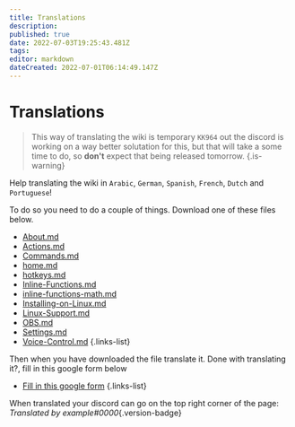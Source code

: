 ```yaml
---
title: Translations
description: 
published: true
date: 2022-07-03T19:25:43.481Z
tags: 
editor: markdown
dateCreated: 2022-07-01T06:14:49.147Z
---
```


# Translations
> This way of translating the wiki is temporary `KK964` out the discord is working on a way better solutation for this, but that will take a some time to do, so **don't** expect that being released tomorrow.
{.is-warning}

Help translating the wiki in `Arabic`, `German`, `Spanish`, `French`, `Dutch` and `Portuguese`!

To do so you need to do a couple of things.
Download one of these files below.

* [About.md](https://github.com/Daan-Tutorials/wiki-translations/releases/download/v1/about.md)
* [Actions.md](https://github.com/Daan-Tutorials/wiki-translations/releases/download/v1/Actions.md)
* [Commands.md](https://github.com/Daan-Tutorials/wiki-translations/releases/download/v1/Commands.md)
* [home.md](https://github.com/Daan-Tutorials/wiki-translations/releases/download/v1/home.md)
* [hotkeys.md](https://github.com/Daan-Tutorials/wiki-translations/releases/download/v1/hotkeys.md)
* [Inline-Functions.md](https://github.com/Daan-Tutorials/wiki-translations/releases/download/v1/Inline-Functions.md)
* [inline-functions-math.md](https://github.com/Daan-Tutorials/wiki-translations/releases/download/v1/inline-functions-math.md)
* [Installing-on-Linux.md](https://github.com/Daan-Tutorials/wiki-translations/releases/download/v1/Installing-on-Linux.md)
* [Linux-Support.md](https://github.com/Daan-Tutorials/wiki-translations/releases/download/v1/Linux-Support.md)
* [OBS.md](https://github.com/Daan-Tutorials/wiki-translations/releases/download/v1/OBS.md)
* [Settings.md](https://github.com/Daan-Tutorials/wiki-translations/releases/download/v1/Settings.md)
* [Voice-Control.md](https://github.com/Daan-Tutorials/wiki-translations/releases/download/v1/Voice-Control.md)
{.links-list}

Then when you have downloaded the file translate it.
Done with translating it?, fill in this google form below

* [Fill in this google form](https://docs.google.com/forms/d/e/1FAIpQLSdZJHXRKtUwFVfNfjObUEnG6KTJO78YPnUBNJ3oeS8u6Eje8Q/viewform)
{.links-list}

When translated your discord can go on the top right corner of the page: *Translated by example#0000*{.version-badge}